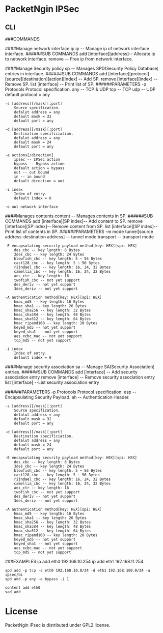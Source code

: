 # PacketNgin IPSec

## CLI

###COMMANDS

####Manage network interface ip
	ip -- Manage ip of network interface interface.
######SUB COMMANDS
	add [interface][address]-- Allocate ip to network interface.
	remove -- Free ip from network interface.

####Manage Security policy
	sp -- Manages SPD(Security Policy Database) entries in interface.
######SUB COMMANDS
	add [interface][protocol][source][destination][action][index] -- Add SP.
	remove [interface][index] -- Remove SP.
	list [interface] -- Print list of SP.
######PARAMETERS
	-p Protocols
		Protocol specification.
		any -- TCP & UDP
		tcp -- TCP
		udp -- UDP
		default protocol = any

	-s [address][/mask][:port]
		Source specification.
		defalut address = any
		default mask = 32
		default port = any

	-d [address][/mask][:port]
		Destination specificiation.
		defalut address = any
		default mask = 24
		default port = any

	-a actions[/direction]
		ipsec -- IPSec action
		bypass -- Bypass action
		default action = bypass
		out -- out bound
		in -- in bound
		default direction = out

	-i index
		Index of entry.
		default index = 0

	-o out network interface

####Manages contents
	content -- Manages contents in SP.
######SUB COMMANDS
	add [interface][SP index]-- Add content to SP.
	remove [interface][SP index]-- Remove content from SP.
	list [interface][SP index]-- Print list of contents in SP.
######PARAMETERS
	-m mode
		tunnel[source address-destination address] -- tunnel mode
		transport -- transport mode

	-E encapsulating security payload method[key: HEX][spi: HEX]
		des_cbc -- key length: 8 Bytes
		3des_cbc -- key length: 24 Bytes
		blowfish_cbc -- key length: 5 ~ 56 Bytes
		cast128_cbc -- key length: 5 ~ 56 Bytes
		rijndael_cbc -- key length: 16, 24, 32 Bytes
		camellia_cbc -- key length: 16, 24, 32 Bytes
		aes_ctr -- key length: 16
		twofish_cbc -- not yet support
		des_deriv -- not yet support
		3des_deriv -- not yet support

	-A authentication method[key: HEX][spi: HEX]
		hmac_md5 -- key length: 16 Bytes
		hmac_sha1 -- key length: 20 Bytes
		hmac_sha256 -- key length: 32 Bytes
		hmac_sha384 -- key length: 48 Bytes
		hmac_sha512 -- key length: 64 Bytes
		hmac_ripemd160 -- key length: 20 Bytes
		keyed_md5 -- not yet support
		keyed_sha1 -- not yet support
		aes_xcbc_mac -- not yet support
		tcp_md5 -- not yet support

	-i index
		Index of entry.
		default index = 0

####Manage security association
	sa -- Manage SA(Security Association) entries.
######SUB COMMANDS
	add [interface] -- Add security association entry
	remove [interface] -- Remove security association entry
	list [interface] --List security association entry

######PARAMETERS
	-p Protocols
		Protocol specification.
		esp -- Encapsulating Security Payload.
		ah -- Authentication Header.

	-s [address][/mask][:port]
		Source specification.
		defalut address = any
		default mask = 32
		default port = any

	-d [address][/mask][:port]
		Destination specificiation.
		defalut address = any
		default mask = 24
		default port = any

	-E encapsulating security payload method[key: HEX][spi: HEX]
		des_cbc -- key length: 8 Bytes
		3des_cbc -- key length: 24 Bytes
		blowfish_cbc -- key length: 5 ~ 56 Bytes
		cast128_cbc -- key length: 5 ~ 56 Bytes
		rijndael_cbc -- key length: 16, 24, 32 Bytes
		camellia_cbc -- key length: 16, 24, 32 Bytes
		aes_ctr -- key length: 16
		twofish_cbc -- not yet support
		des_deriv -- not yet support
		3des_deriv -- not yet support

	-A authentication method[key: HEX][spi: HEX]
		hmac_md5 -- key length: 16 Bytes
		hmac_sha1 -- key length: 20 Bytes
		hmac_sha256 -- key length: 32 Bytes
		hmac_sha384 -- key length: 48 Bytes
		hmac_sha512 -- key length: 64 Bytes
		hmac_ripemd160 -- key length: 20 Bytes
		keyed_md5 -- not yet support
		keyed_sha1 -- not yet support
		aes_xcbc_mac -- not yet support
		tcp_md5 -- not yet support

###EXAMPLES
	ip add eth0 192.168.10.254
	ip add eth1 192.168.11.254

	spd add -p tcp -s eth0 192.168.10.0/24 -d eth1 192.168.100.0/24 -a ipsec/bi
	spd add -p any -a bypass -i 1

	content add eth0
	sad add

# License

PacketNgin IPsec is distributed under GPL2 license.
